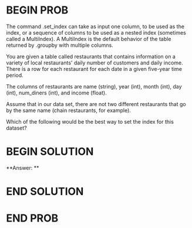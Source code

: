 # BEGIN PROB

The command .set_index can take as input one column, to be used as the index, or a sequence of columns to be used as a nested index (sometimes called a MultiIndex). A MultiIndex is the default behavior of the table returned by .groupby with multiple columns.

You are given a table called restaurants that contains information on a variety of local restaurants' daily number of customers and daily income. There is a row for each restaurant for each date in a given five-year time period.

The columns of restaurants are name (string), year (int),  month (int), day (int), num_diners (int), and income (float).

Assume that in our data set, there are not two different restaurants that go by the same name (chain restaurants, for example).

Which of the following would be the best way to set the index for this dataset?

# BEGIN SOLUTION

**Answer: ** 



# END SOLUTION

# END PROB